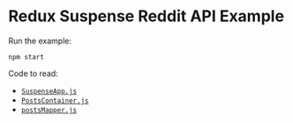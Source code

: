 # Redux Suspense Reddit API Example

Run the example:

    npm start

Code to read:

 * [`SuspenseApp.js`](./src/containers/SuspenseApp.js)
 * [`PostsContainer.js`](./src/containers/PostsContainer.js)
 * [`postsMapper.js`](./src/mappers/postsMapper.js)
